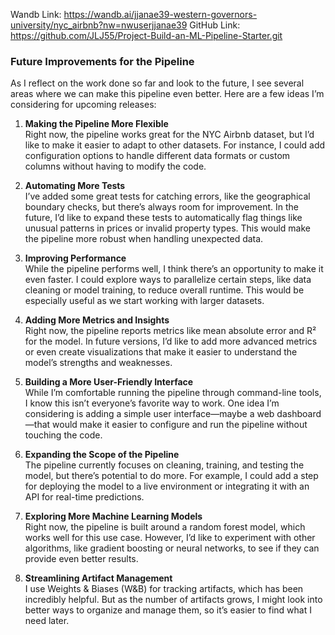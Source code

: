 Wandb Link: https://wandb.ai/jjanae39-western-governors-university/nyc_airbnb?nw=nwuserjjanae39
GitHub Link: https://github.com/JLJ55/Project-Build-an-ML-Pipeline-Starter.git

### Future Improvements for the Pipeline

As I reflect on the work done so far and look to the future, I see several areas where we can make this pipeline even better. Here are a few ideas I’m considering for upcoming releases:

1. **Making the Pipeline More Flexible**  
   Right now, the pipeline works great for the NYC Airbnb dataset, but I’d like to make it easier to adapt to other datasets. For instance, I could add configuration options to handle different data formats or custom columns without having to modify the code.

2. **Automating More Tests**  
   I’ve added some great tests for catching errors, like the geographical boundary checks, but there’s always room for improvement. In the future, I’d like to expand these tests to automatically flag things like unusual patterns in prices or invalid property types. This would make the pipeline more robust when handling unexpected data.

3. **Improving Performance**  
   While the pipeline performs well, I think there’s an opportunity to make it even faster. I could explore ways to parallelize certain steps, like data cleaning or model training, to reduce overall runtime. This would be especially useful as we start working with larger datasets.

4. **Adding More Metrics and Insights**  
   Right now, the pipeline reports metrics like mean absolute error and R² for the model. In future versions, I’d like to add more advanced metrics or even create visualizations that make it easier to understand the model’s strengths and weaknesses.

5. **Building a More User-Friendly Interface**  
   While I’m comfortable running the pipeline through command-line tools, I know this isn’t everyone’s favorite way to work. One idea I’m considering is adding a simple user interface—maybe a web dashboard—that would make it easier to configure and run the pipeline without touching the code.

6. **Expanding the Scope of the Pipeline**  
   The pipeline currently focuses on cleaning, training, and testing the model, but there’s potential to do more. For example, I could add a step for deploying the model to a live environment or integrating it with an API for real-time predictions.

7. **Exploring More Machine Learning Models**  
   Right now, the pipeline is built around a random forest model, which works well for this use case. However, I’d like to experiment with other algorithms, like gradient boosting or neural networks, to see if they can provide even better results.

8. **Streamlining Artifact Management**  
   I use Weights & Biases (W&B) for tracking artifacts, which has been incredibly helpful. But as the number of artifacts grows, I might look into better ways to organize and manage them, so it’s easier to find what I need later.
